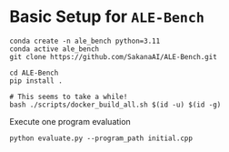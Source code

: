# Basic Setup for `ALE-Bench`

```
conda create -n ale_bench python=3.11
conda active ale_bench
git clone https://github.com/SakanaAI/ALE-Bench.git

cd ALE-Bench
pip install .

# This seems to take a while!
bash ./scripts/docker_build_all.sh $(id -u) $(id -g)
```

Execute one program evaluation

```
python evaluate.py --program_path initial.cpp
```